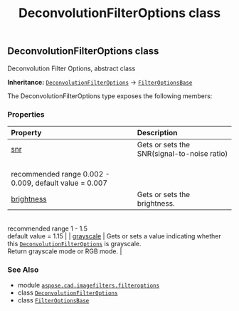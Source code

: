﻿---
title: DeconvolutionFilterOptions class
second_title: Aspose.CAD for Python via .NET API References
description: 
type: docs
weight: 20
url: /python-net/aspose.cad.imagefilters.filteroptions/deconvolutionfilteroptions/
is_root: false
---

## DeconvolutionFilterOptions class

Deconvolution Filter Options, abstract class



**Inheritance:** [`DeconvolutionFilterOptions`](/cad/python-net/aspose.cad.imagefilters.filteroptions/deconvolutionfilteroptions) → 
[`FilterOptionsBase`](/cad/python-net/aspose.cad.imagefilters.filteroptions/filteroptionsbase)



The DeconvolutionFilterOptions type exposes the following members:

### Properties
| Property | Description |
| :- | :- |
| [snr](/cad/python-net/aspose.cad.imagefilters.filteroptions/deconvolutionfilteroptions/snr) | Gets or sets the SNR(signal-to-noise ratio)<br/>recommended range 0.002 - 0.009, default value = 0.007 |
| [brightness](/cad/python-net/aspose.cad.imagefilters.filteroptions/deconvolutionfilteroptions/brightness) | Gets or sets the brightness.<br/>recommended range 1 - 1.5<br/>default value = 1.15 |
| [grayscale](/cad/python-net/aspose.cad.imagefilters.filteroptions/deconvolutionfilteroptions/grayscale) | Gets or sets a value indicating whether this [`DeconvolutionFilterOptions`](/cad/python-net/aspose.cad.imagefilters.filteroptions/deconvolutionfilteroptions) is grayscale.<br/>Return grayscale mode or RGB mode. |



### See Also
* module [`aspose.cad.imagefilters.filteroptions`](..)
* class [`DeconvolutionFilterOptions`](/cad/python-net/aspose.cad.imagefilters.filteroptions/deconvolutionfilteroptions)
* class [`FilterOptionsBase`](/cad/python-net/aspose.cad.imagefilters.filteroptions/filteroptionsbase)
